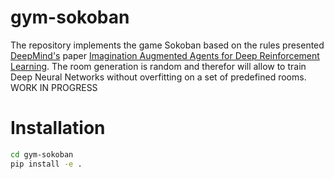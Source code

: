 # gym-sokoban
The repository implements the game Sokoban based on the rules presented [DeepMind's]() paper [Imagination Augmented Agents for Deep Reinforcement Learning](https://papers.nips.cc/paper/7152-imagination-augmented-agents-for-deep-reinforcement-learning). The room generation is random and therefor will allow to train Deep Neural Networks without overfitting on a set of predefined rooms.
WORK IN PROGRESS

# Installation

```bash
cd gym-sokoban
pip install -e .
```
